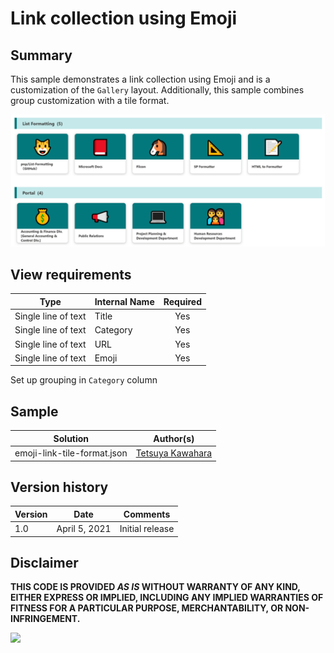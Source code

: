 # Link collection using Emoji

## Summary
This sample demonstrates a link collection using Emoji and is a customization of the `Gallery` layout. Additionally, this sample combines group customization with a tile format.

![screenshot of the sample](./assets/screenshot.png)

## View requirements

|Type               |Internal Name|Required|
|-------------------|-------------|:------:|
|Single line of text|Title        |Yes     |
|Single line of text|Category     |Yes     |
|Single line of text|URL          |Yes     |
|Single line of text|Emoji        |Yes     |

Set up grouping in `Category` column

## Sample

Solution                    |Author(s)
----------------------------|---------------------------
emoji-link-tile-format.json |[Tetsuya Kawahara](https://twitter.com/techan_k)

## Version history

Version |Date          |Comments
--------|--------------|--------------------------------
1.0     |April 5, 2021 |Initial release

## Disclaimer
**THIS CODE IS PROVIDED *AS IS* WITHOUT WARRANTY OF ANY KIND, EITHER EXPRESS OR IMPLIED, INCLUDING ANY IMPLIED WARRANTIES OF FITNESS FOR A PARTICULAR PURPOSE, MERCHANTABILITY, OR NON-INFRINGEMENT.**

<img src="https://pnptelemetry.azurewebsites.net/sp-dev-list-formatting/view-samples/emoji-link-tile-format" />